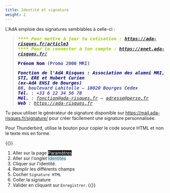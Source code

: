 ```yaml
---
title: Identité et signature
weight: 2
---
```

L'AdA emploie des signatures semblables à celle-ci :

<blockquote class="bg-light small p-3">
    <div style="font-family: monospace; color: rgb(0, 0, 128);">
        <p style="font-style: italic; font-weight: bold; color: rgb(153, 204, 0);">
        **** Pour mettre à jour ta cotisation : <a href="https://ada-risques.fr/article3">https://ada-risques.fr/article3</a><br>
        **** Pour te connecter à ton compte : <a href="https://enet.ada-risques.fr/">https://enet.ada-risques.fr/</a>
        </p>
        <p><b>Prénom Nom</b> (Promo 2000 MRI)</p>
        <p style="font-style: italic;" class="mb-0">
            <b>Fonction de l'AdA Risques : Association des alumni MRI, STI, ERE et Hubert Curien</b><br>
            <b>(ex-<i>AdA ENSI de Bourges</i>)</b><br>
            88, boulevard Lahitolle – 18020 Bourges Cedex<br>
            <b>Tél.</b>&nbsp;: +33 6 12 34 56 78<br>
            <b>Mél.</b>&nbsp;: <a href="mailto:fonction@ada-risques.fr">fonction@ada-risques.fr</a> – <a href="mailto:adresse@perso.fr">adresse@perso.fr</a><br>
            <b>Web</b>&nbsp;: <a href="https://ada-risques.fr">https://ada-risques.fr</a>
        </p>
    </div>
</blockquote>

Tu peux utiliser le générateur de signature disponible sur https://mail.ada-risques.fr/signature/ pour créer facilement une signature personnalisée.

Pour Thunderbird, utilise le bouton <i class="fa fa-code"></i> pour copier le code source HTML et non le texte mis en forme.

{{<panel style="warning" title="Sur le webmail mail.ada-risques.fr">}}
1. Aller sur la page <span class="p-1" style="background:#1c1c1c;color:rgb(238,238,238)"><i class="fa fa-cog"></i> Paramètres</i>
2. Aller sur l'onglet <span class="p-1" style="background:#d9ecf4;color:#376572"><i class="fa fa-user"></i> Identités</i>
3. Cliquer sur l'identité.
4. Remplir les différents champs
5. Cocher `Signature HTML`
6. Coller la signature
7. Valider en cliquant sur `Enregistrer`.
{{</panel>}}
